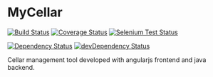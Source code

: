 MyCellar
========

[![Build Status](https://travis-ci.org/mycellar/mycellar.png?branch=master)](https://travis-ci.org/mycellar/mycellar)
[![Coverage Status](https://coveralls.io/repos/mycellar/mycellar/badge.png)](https://coveralls.io/r/mycellar/mycellar)
[![Selenium Test Status](https://saucelabs.com/buildstatus/mycellar)](https://saucelabs.com/u/mycellar)

[![Dependency Status](https://david-dm.org/mycellar/mycellar.png)](https://david-dm.org/mycellar/mycellar)
[![devDependency Status](https://david-dm.org/mycellar/mycellar/dev-status.png)](https://david-dm.org/mycellar/mycellar#info=devDependencies)

Cellar management tool developed with angularjs frontend and java backend.
